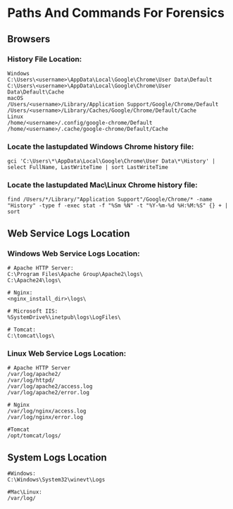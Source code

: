 # Paths And Commands For Forensics
## Browsers
### History File Location:
```
Windows
C:\Users\<username>\AppData\Local\Google\Chrome\User Data\Default
C:\Users\<username>\AppData\Local\Google\Chrome\User Data\Default\Cache
macOS
/Users/<username>/Library/Application Support/Google/Chrome/Default
/Users/<username>/Library/Caches/Google/Chrome/Default/Cache
Linux
/home/<username>/.config/google-chrome/Default
/home/<username>/.cache/google-chrome/Default/Cache
```

### Locate the lastupdated Windows Chrome history file:
```
gci 'C:\Users\*\AppData\Local\Google\Chrome\User Data\*\History' | select FullName, LastWriteTime | sort LastWriteTime
```
### Locate the lastupdated Mac\Linux Chrome history file:
```
find /Users/*/Library/"Application Support"/Google/Chrome/* -name "History" -type f -exec stat -f "%Sm %N" -t "%Y-%m-%d %H:%M:%S" {} + | sort
```

## Web Service Logs Location
### Windows Web Service Logs Location:
```
# Apache HTTP Server:
C:\Program Files\Apache Group\Apache2\logs\
C:\Apache24\logs\

# Nginx:
<nginx_install_dir>\logs\

# Microsoft IIS:
%SystemDrive%\inetpub\logs\LogFiles\

# Tomcat:
C:\tomcat\logs\
```

### Linux Web Service Logs Location:
```
# Apache HTTP Server
/var/log/apache2/
/var/log/httpd/
/var/log/apache2/access.log
/var/log/apache2/error.log

# Nginx
/var/log/nginx/access.log
/var/log/nginx/error.log

#Tomcat
/opt/tomcat/logs/
```

## System Logs Location
```
#Windows:
C:\Windows\System32\winevt\Logs

#Mac\Linux:
/var/log/
```

